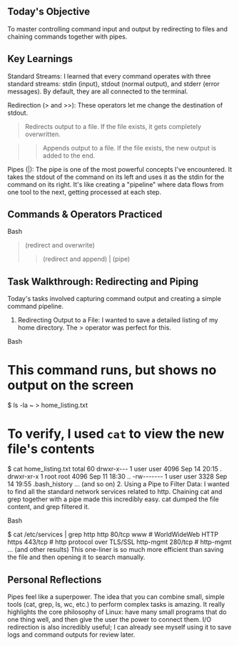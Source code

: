 ## Today's Objective
To master controlling command input and output by redirecting to files and chaining commands together with pipes.

## Key Learnings
Standard Streams: I learned that every command operates with three standard streams: stdin (input), stdout (normal output), and stderr (error messages). By default, they are all connected to the terminal.

Redirection (> and >>): These operators let me change the destination of stdout.

> Redirects output to a file. If the file exists, it gets completely overwritten.

>> Appends output to a file. If the file exists, the new output is added to the end.

Pipes (|): The pipe is one of the most powerful concepts I've encountered. It takes the stdout of the command on its left and uses it as the stdin for the command on its right. It's like creating a "pipeline" where data flows from one tool to the next, getting processed at each step.

## Commands & Operators Practiced
Bash

>   (redirect and overwrite)
>>  (redirect and append)
|   (pipe)
## Task Walkthrough: Redirecting and Piping
Today's tasks involved capturing command output and creating a simple command pipeline.

1. Redirecting Output to a File:
I wanted to save a detailed listing of my home directory. The > operator was perfect for this.

Bash

# This command runs, but shows no output on the screen
$ ls -la ~ > home_listing.txt

# To verify, I used `cat` to view the new file's contents
$ cat home_listing.txt
total 60
drwxr-x--- 1 user user 4096 Sep 14 20:15 .
drwxr-xr-x 1 root root 4096 Sep 11 18:30 ..
-rw------- 1 user user 3328 Sep 14 19:55 .bash_history
... (and so on)
2. Using a Pipe to Filter Data:
I wanted to find all the standard network services related to http. Chaining cat and grep together with a pipe made this incredibly easy. cat dumped the file content, and grep filtered it.

Bash

$ cat /etc/services | grep http
http            80/tcp          www             # WorldWideWeb HTTP
https           443/tcp                         # http protocol over TLS/SSL
http-mgmt       280/tcp                         # http-mgmt
... (and other results)
This one-liner is so much more efficient than saving the file and then opening it to search manually.

## Personal Reflections
Pipes feel like a superpower. The idea that you can combine small, simple tools (cat, grep, ls, wc, etc.) to perform complex tasks is amazing. It really highlights the core philosophy of Linux: have many small programs that do one thing well, and then give the user the power to connect them. I/O redirection is also incredibly useful; I can already see myself using it to save logs and command outputs for review later.
